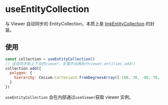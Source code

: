 # useEntityCollection

与 Viewer 自动同步的 EntityCollection，本质上是 [linkEntityCollection](/zh/utils/linkEntityCollection.md) 的封装。

## 使用

```js
const collection = useEntityCollection()
// 这会同步到上下文的viewer，无需手动再执行viewer.entities.add()
collection.add({
  polygon: {
    hierarchy: Cesium.Cartesian3.fromDegreesArray([-100, 30, -80, 70, -10, 40])
  }
})
```

`useEntityCollection` 会在内部通过`useViewer`获取 viewer 实例。
